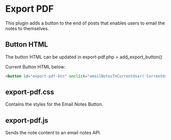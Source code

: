 # Export PDF
This plugin adds a button to the end of posts that enables users to email the notes to themselves.

## Button HTML
The button HTML can be updated in export-pdf.php > add_export_button()

Current Button HTML below:
```html
<button id="export-pdf-btn" onclick="emailNotesToCurrentUser('CurrentUser@mail.com')">Email Notes</button>
```

## export-pdf.css
Contains the styles for the Email Notes Button.

## export-pdf.js
Sends the note content to an email notes API.
